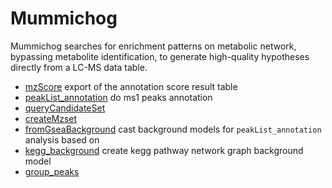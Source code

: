 # Mummichog

Mummichog searches for enrichment patterns on metabolic network, 
 bypassing metabolite identification, to generate high-quality
 hypotheses directly from a LC-MS data table.

+ [mzScore](Mummichog/mzScore.1) export of the annotation score result table
+ [peakList_annotation](Mummichog/peakList_annotation.1) do ms1 peaks annotation
+ [queryCandidateSet](Mummichog/queryCandidateSet.1) 
+ [createMzset](Mummichog/createMzset.1) 
+ [fromGseaBackground](Mummichog/fromGseaBackground.1) cast background models for ``peakList_annotation`` analysis based on
+ [kegg_background](Mummichog/kegg_background.1) create kegg pathway network graph background model
+ [group_peaks](Mummichog/group_peaks.1) 

